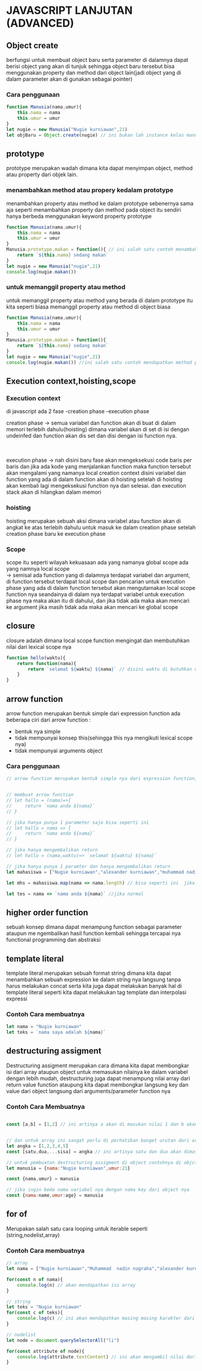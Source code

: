 # JAVASCRIPT LANJUTAN (ADVANCED)

## Object create
berfungsi untuk membuat object baru serta parameter di dalamnya dapat berisi object yang akan di tunjuk sehingga object baru tersebut bisa menggunakan property dan method dari object lain(jadi object yang di dalam parameter akan di gunakan sebagai pointer)

### Cara penggunaan
```js
function Manusia(nama,umur){
    this.nama = nama
    this.umur = umur
}
let nugie = new Manusia("Nugie kurniawan",21)
let objBaru = Object.create(nugie) // ini bukan lah instance kelas manusia tetapi membuat objBaru menjadi object baru yang kosong dan mewarisi properti dan method dari object manusia
```

## prototype
prototype merupakan wadah dimana kita dapat menyimpan object, method atau property dari objek lain.

### menambahkan method atau propery kedalam prototype
menambahkan property atau method ke dalam prototype sebenernya sama aja seperti menambahkan property dan method pada object itu sendiri hanya berbeda menggunakan keyword property prototype
```js
function Manusia(nama,umur){
    this.nama = nama
    this.umur = umur
}
Manusia.prototype.makan = function(){ // ini salah satu contoh menambahkan method
    return `${this.nama} sedang makan`
}
let nugie = new Manusia("nugie",21)
console.log(nugie.makan())
```

### untuk memanggil property atau method
untuk memanggil property atau method yang berada di dalam prototype itu kita seperti biasa memanggil property atau method di object biasa
```js
function Manusia(nama,umur){
    this.nama = nama
    this.umur = umur
}
Manusia.prototype.makan = function(){
    return `${this.nama} sedang makan`
}
let nugie = new Manusia("nugie",21)
console.log(nugie.makan()) //ini salah satu contoh mendapatkan method prototype 
```

## Execution context,hoisting,scope

### Execution context
di javascript ada 2 fase
-creation phase
-execution phase

creation phase -> semua variabel dan function akan di buat di dalam memori terlebih dahulu(hoisting) dimana variabel akan di set di isi dengan undeinfed dan function akan dis set dan disi dengan isi function nya.

<br>
<br>
execution phase -> nah disini baru fase akan mengeksekusi code baris per baris dan jika ada kode yang menjalankan function maka function tersebut akan mengalami yang namanya local creation context disini variabel dan function yang ada di dalam function akan di hoisting setelah di hoisting akan kembali lagi mengeksekusi function nya dan selesai.
dan execution stack akan di hilangkan dalam memori

### hoisting
hoisting merupakan sebuah aksi dimana variabel atau function akan di angkat ke atas terlebih dahulu untuk masuk ke dalam creation phase setelah creation phase baru ke execution phase

### Scope
scope itu seperti wilayah kekuasaan ada yang namanya global scope ada yang namnya local scope <br>
-> semisal ada function yang di dalamnya terdapat variabel dan argument, di function tersebut terdapat local scope dan pencarian untuk execution phase yang ada di dalam function tersebut akan mengutamakan local scope function nya seandainya di dalam nya terdapat variabel untuk execution phase nya maka akan itu di dahului, dan jika tidak ada maka akan mencari ke argument jika masih tidak ada maka akan mencari ke global scope

## closure
closure adalah dimana local scope function mengingat dan membutuhkan nilai dari lexical scope nya 

```js
function hello(waktu){
    return function(nama){
        return `selamat ${waktu} ${nama}` // disini waktu di butuhkan di local scope sehingga mencari di parameter di lexical scope nya
    }
}
```

## arrow function
arrow function merupakan bentuk simple dari expression function ada beberapa ciri dari arrow function :<br>
- bentuk nya simple
- tidak mempunyai konsep this(sehingga this nya mengikuti lexical scope nya)
- tidak mempunyai arguments object

### Cara penggunaan
```js
// arrow function merupakan bentuk simple nya dari expression function, arrow function tidak mempunyai konsep this sendiri sehingga konsep this nya hanya berrdasarkan lexical scope nya bukan disaat function itu di panggil dan tidak mempunyai arguments


// membuat arrow function
// let hallo = (nama)=>{
//     return `nama anda ${nama}`
// }

// jika hanya punya 1 parameter saja bisa seperti ini
// let hallo = nama => {
//     return `nama anda ${nama}`
// }

// jika hanya mengembalikan return 
// let hallo = (nama,waktu)=> `selamat ${waktu} ${nama}`

// jika hanya punya 1 paramter dan hanya mengembalikan return
let mahasiswa = ["Nugie kurniawan","alexander kurniawan","muhammad nadin nugraha"]

let mhs = mahasiswa.map(nama => nama.length) // bisa seperti ini  jika callback

let tes = nama => `nama anda ${nama}` //jika normal
```

## higher order function
sebuah konsep dimana dapat menampung function sebagai parameter ataupun me ngembalikan hasil function kembali sehingga tercapai nya functional programming dan abstraksi

## template literal
template literal merupakan sebuah format string dimana kita dapat menambahkan sebuah expression ke dalam string nya langsung tanpa harus melakukan concat serta kita juga dapat melakukan banyak hal di template literal seperti kita dapat melakukan tag template dan interpolasi expressi

### Contoh Cara membuatnya
```js
let nama = "Nugie kurniawan"
let teks = `nama saya adalah ${nama}`
```

## destructuring assigment
Destructuring assigment merupakan cara dimana kita dapat membongkar isi dari array ataupun object untuk memasukan nilainya ke dalam variabel dengan lebih mudah, destructuring juga dapat menampung nilai array dari return value function ataupung kita dapat membongkar langsung key dan value dari object langsung dari arguments/parameter function nya

### Contoh Cara Membuatnya
```js

const [a,b] = [1,2] // ini artinya a akan di masukan nilai 1 dan b akan di masukan nilai 2


// dan untuk array ini sangat perlu di perhatikan banget urutan dari array nya
let angka = [1,2,3,4,5]
const [satu,dua,...sisa] = angka // ini artinya satu dan dua akan dimasuki nilai 1 dan 2 dari array angka dan sisanya di masukan ke rest parameter dan akan berbentuk array kembali 

// untuk pembuatan destructuring assigment di object contohnya di objct literal ini perlu di perhatikan nama key nya karna harus sama nama key nya bukan dengan urutan nya
let manusia = {nama:"Nugie kurniawan",umur:21}

const {nama,umur} = manusia

// jika ingin beda nama variabel nya dengan nama key dari object nya
const {nama:name,umur:age} = manusia
```

## for of
Merupakan salah satu cara looping untuk iterable seperti (string,nodelist,array)

### Contoh Cara membuatnya
```js
// array
let nama = ["Nugie kurniawan","Muhammad  nadin nugraha","alexander kurniawan"]

for(const n of nama){
    console.log(n) // akan mendapatkan isi array
}

// string
let teks = "Nugie kurniawan"
for(const c of teks){
    console.log(c) // ini akan mendapatkan masing masing karakter dari string nya seperti N,u,g,i,e dan spasi juga akan kehitung sebagai karakter nya jadi akna ikut di cetak juga
}

// nodelist
let node = document.querySelectorAll("li")

for(const attribute of node){
    console.log(attribute.textContent) // ini akan mengambil nilai dari element html nya jadi bukan element nya saja tetapi isinya
}
```

